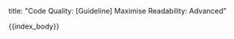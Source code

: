 <frontmatter>
title: "Code Quality: [Guideline] Maximise Readability: Advanced"
</frontmatter>

{{index_body}}
